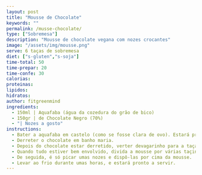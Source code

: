 ```yaml
---
layout: post
title: "Mousse de Chocolate"
keywords: ""
permalink: /musse-chocolate/
type: ["Sobremesa"]
description: "Mousse de chocolate vegana com nozes crocantes"
image: "/assets/img/mousse.png"
serve: 6 taças de sobremesa
diet: ["s-gluten","s-soja"]
time-total: 50
time-prepar: 20
time-confe: 30
calorias:
proteinas:
lipidos:
hidratos:
author: fitgreenmind
ingredients: 
  - 150ml | Aquafaba (água da cozedura do grão de bico)
  - 150gr | de Chocolate Negro (70%)
  - "| Nozes a gosto"
instructions:
  - Bater a aquafaba em castelo (como se fosse clara de ovo). Estará pronto quando for possível virar a taça sem que o conteúdo caia.
  - Derreter o chocolate em banho maria.
  - Depois do chocolate estar derretido, verter devagarinho para a taça onde a aquafaba foi batida. Ir envolvendo.
  - Quando tudo estiver bem envolvido, divida a mousse por várias taçinhas.
  - De seguida, é só picar umas nozes e dispô-las por cima da mousse.
  - Levar ao frio durante umas horas, e estará pronto a servir.
---
```

